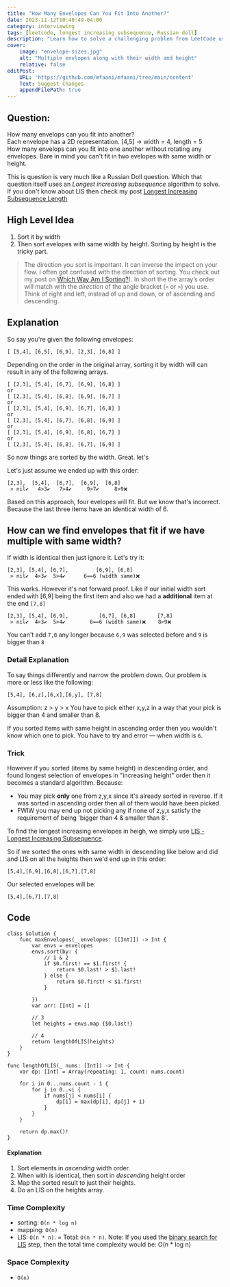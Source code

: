 ```yaml
---
title: "How Many Envelopes Can You Fit Into Another?"
date: 2023-11-12T10:40:49-04:00
category: interviewing
tags: [leetcode, longest increasing subsequence, Russian doll]
description: "Learn how to solve a challenging problem from LeetCode using dynamic programming and binary search. Find the longest increasing sequence of envelopes that can be nested inside each other."
cover:
    image: "envelope-sizes.jpg"
    alt: "Multiple envlopes along with their width and height"
    relative: false
editPost:
    URL: 'https://github.com/mfaani/mfaani/tree/main/content'
    Text: Suggest Changes
    appendFilePath: true
---
```


## Question: 
How many envelops can you fit into another?  
Each envelope has a 2D representation. [4,5] -> width = 4, length = 5  
How many envelops can you fit into one another without rotating any envelopes. Bare in mind you can't fit in two evelopes with same width or height.

This is question is very much like a Russian Doll question. Which that question itself uses an *Longest increasing subsequence* algorithm to solve. If you don't know about LIS then check my post [Longest Increasing Subsequence Length](https://mfaani.com/posts/interviewing/dynamic-programming/longest-increasing-subsequence-length/)

## High Level Idea

1. Sort it by width
2. Then sort evelopes with same width by height. Sorting by height is the tricky part.

> The direction you sort is important. It can inverse the impact on your flow. I often got confused with the direction of sorting. You check out my post on [Which Way Am I Sorting?](https://mfaani.com/posts/interviewing/arrays/which-way-am-i-sorting/)). In short the the array’s order will match with the *direction* of the angle bracket (`<` or `>`)  you use. Think of right and left, instead of up and down, or of ascending and descending.

## Explanation
So say you're given the following envelopes:

```
[ [5,4], [6,5], [6,9], [2,3], [6,8] ]
```

Depending on the order in the original array, sorting it by width will can result in any of the following arrays. 

```
[ [2,3], [5,4], [6,7], [6,9], [6,8] ]
or
[ [2,3], [5,4], [6,8], [6,9], [6,7] ]
or 
[ [2,3], [5,4], [6,9], [6,7], [6,8] ]
or
[ [2,3], [5,4], [6,7], [6,8], [6,9] ]
or
[ [2,3], [5,4], [6,9], [6,8], [6,7] ]
or
[ [2,3], [5,4], [6,8], [6,7], [6,9] ]

```

So now things are sorted by the width. Great. let's 

Let's just assume we ended up with this order:
```
[2,3],  [5,4],  [6,7],  [6,9],  [6,8]
 > nil✔️   4>3✔️   7>4✔️     9>7✔️     8>9❌
```

Based on this approach, four evelopes will fit. But we know that's incorrect. Because the last three items have an identical width of 6.

## How can we find envelopes that fit if we have multiple with same width?

If width is identical then just ignore it. Let's try it: 

```
[2,3], [5,4], [6,7],         [6,9], [6,8]
 > nil✔️  4>3✔️  5>4✔️      6==6 (width same)❌
```

This works. However it's not forward proof. Like if our initial width sort ended with [6,9] being the first item and also we had a **additional** item at the end `[7,8]`

```
[2,3], [5,4], [6,9],          [6,7], [6,8]       [7,8]
 > nil✔️  4>3✔️  5>4✔️        6==6 (width same)❌    8>9❌
```

You can't add `7,8` any longer because `6,9` was selected before and `9` is bigger than `8`

### Detail Explanation

To say things differently and narrow the problem down. Our problem is more or less like the following:

```
[5,4], [6,z],[6,x],[6,y], [7,8]
```
Assumption: z > y > x 
You have to pick either x,y,z in a way that your pick is bigger than 4 and smaller than 8. 

If you sorted items with same height in ascending order then you wouldn't know which one to pick. You have to try and error — when width is `6`.

### Trick
However if you sorted (items by same height) in descending order, and found longest selection of envelopes in "increasing height" order then it becomes a standard algorithm. Because:
- You may pick **only** one from z,y,x since it's already sorted in reverse. If it was sorted in ascending order then all of them would have been picked.
- FWIW you may end up not picking any if none of z,y,x satisfy the requirement of being 'bigger than 4 & smaller than 8'.

To find the longest increasing envelopes in heigh, we simply use [LIS - Longest Increasing Subsequence](https://mfaani.com/posts/interviewing/dynamic-programming/longest-increasing-subsequence-length/).

So if we sorted the ones with same width in descending like below and did and LIS on all the heights then we'd end up in this order: 

```
[5,4],[6,9],[6,8],[6,7],[7,8]
```

Our selected envelopes will be: 

```
[5,4],[6,7],[7,8]
```

## Code

```
class Solution {
    func maxEnvelopes(_ envelopes: [[Int]]) -> Int {
        var envs = envelopes
        envs.sort(by: {
            // 1 & 2
            if $0.first! == $1.first! {
                return $0.last! > $1.last!
            } else {
                return $0.first! < $1.first!
            }

        })
        var arr: [Int] = []
        
        // 3
        let heights = envs.map {$0.last!}
        
        // 4
        return lengthOfLIS(heights)
    }
}

func lengthOfLIS(_ nums: [Int]) -> Int {
    var dp: [Int] = Array(repeating: 1, count: nums.count)
    
    for i in 0...nums.count - 1 {
        for j in 0..<i {
            if nums[j] < nums[i] {
                dp[i] = max(dp[i], dp[j] + 1)
            }
        }
    }
    
    return dp.max()!
}
```

#### Explanation
1. Sort elements in _ascending_ width order. 
2. When with is identical, then sort in _descending_ height order
3. Map the sorted result to just their heights. 
4. Do an LIS on the heights array. 

### Time Complexity
- sorting: `O(n * log n)`
- mapping: `O(n)`
- LIS: `O(n * n)`. 
= Total: `O(n * n)`. Note: If you used the [binary search for LIS](https://mfaani.com/posts/interviewing/dynamic-programming/longest-increasing-subsequence-length/#code-1) step, then the total time complexity would be: O(n * log n)


### Space Complexity 
- `O(n)`





